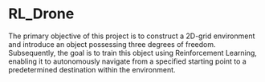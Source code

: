 # RL_Drone

The primary objective of this project is to construct a 2D-grid environment and introduce an object possessing three degrees of freedom. Subsequently, the goal is to train this object using Reinforcement Learning, enabling it to autonomously navigate from a specified starting point to a predetermined destination within the environment.
